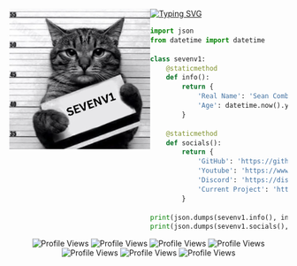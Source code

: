 [![Typing SVG](https://readme-typing-svg.herokuapp.com?font=Syna+Handgloves&weight=900&size=25&duration=3000&pause=600&color=F7F7F7&multiline=false&width=435&lines=sevenv1+is+the+best;https%3A%2F%2Fgithub.com%2Fsevenv1)](https://git.io/typing-svg)
<img align="left" src="mugshot.png" width="255"/>

```python
import json
from datetime import datetime

class sevenv1:  
    @staticmethod
    def info():
        return {
            'Real Name': 'Sean Combs',
            'Age': datetime.now().year - 2008
        }

    @staticmethod
    def socials():
        return {
            'GitHub': 'https://github.com/sevenv1',
            'Youtube': 'https://www.youtube.com/@sevenv1',
            'Discord': 'https://discord.com/users/741483338614964404',
            'Current Project': 'https://buywebsites.store/'
        }

print(json.dumps(sevenv1.info(), indent=4))
print(json.dumps(sevenv1.socials(), indent=4))
```
<div align="center">
  <img src="https://img.shields.io/badge/Profile%20views-1,013,201,019-lightgrey" alt="Profile Views"/>
  <img src="https://img.shields.io/badge/Profile%20views-1,013,201,019-lightgrey" alt="Profile Views"/>
  <img src="https://img.shields.io/badge/Profile%20views-1,013,201,019-lightgrey" alt="Profile Views"/>
  <img src="https://img.shields.io/badge/Profile%20views-1,013,201,019-lightgrey" alt="Profile Views"/>
  <img src="https://img.shields.io/badge/Profile%20views-1,013,201,019-lightgrey" alt="Profile Views"/>
  <img src="https://img.shields.io/badge/Profile%20views-1,013,201,019-lightgrey" alt="Profile Views"/>
  <img src="https://img.shields.io/badge/Profile%20views-1,013,201,019-lightgrey" alt="Profile Views"/>
</div>
